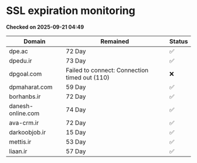 # SSL expiration monitoring

**Checked on 2025-09-21 04:49**

| Domain | Remained | Status       |
|--------|----------|--------------|
| dpe.ac     | 72 Day   | ✅ |
| dpedu.ir     | 73 Day   | ✅ |
| dpgoal.com     | Failed to connect: Connection timed out (110)       | ❌ |
| dpmaharat.com     | 59 Day   | ✅ |
| borhanbs.ir     | 72 Day   | ✅ |
| danesh-online.com     | 74 Day   | ✅ |
| ava-crm.ir     | 72 Day   | ✅ |
| darkoobjob.ir     | 15 Day   | ✅ |
| mettis.ir     | 53 Day   | ✅ |
| liaan.ir     | 57 Day   | ✅ |
